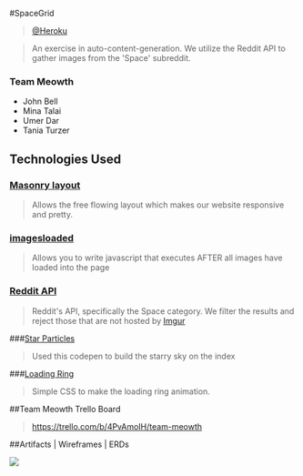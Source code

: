 #SpaceGrid
>[@Heroku](http://secret-forest-2887.herokuapp.com/articles)

> An exercise in auto-content-generation. We utilize the Reddit API to gather images from the 'Space' subreddit.

### Team Meowth

* John Bell
* Mina Talai
* Umer Dar
* Tania Turzer


## Technologies Used

### [Masonry layout](http://masonry.desandro.com/index.html)
> Allows the free flowing layout which makes our website responsive and pretty.

### [imagesloaded](http://imagesloaded.desandro.com/)
>Allows you to write javascript that executes AFTER all images have loaded into the page

### [Reddit API](www.reddit.com/dev/api)
>Reddit's API, specifically the Space category. We filter the results and reject those that are not hosted by [Imgur](http://imgur.com/)

###[Star Particles](http://codepen.io/apsolut/pen/EhmeL)
>Used this codepen to build the starry sky on the index

###[Loading Ring](http://codepen.io/CasperPas/pen/erJKE)
>Simple CSS to make the loading ring animation.

##Team Meowth Trello Board
>https://trello.com/b/4PvAmoIH/team-meowth

##Artifacts | Wireframes | ERDs

![](https://trello-attachments.s3.amazonaws.com/54d27db4731b0398537f5efc/6650x2990/64e24c69db79ba5fe90f1321f4d6a6fb/2015-02-04_16.01.51.jpg)
